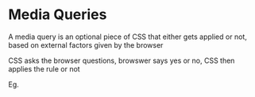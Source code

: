 # Media Queries

A media query is an optional piece of CSS that either gets applied or not, based on external factors given by the browser

CSS asks the browser questions, browswer says yes or no, CSS then applies the rule or not

Eg.
